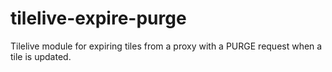 # tilelive-expire-purge
Tilelive module for expiring tiles from a proxy with a PURGE request when a tile is updated.
